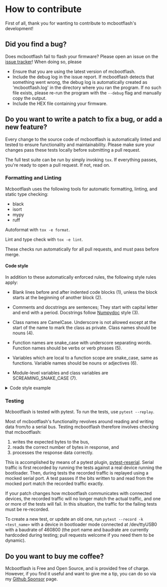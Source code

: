 # How to contribute

First of all, thank you for wanting to contribute to mcbootflash's development!

## Did you find a bug?

Does mcbootflash fail to flash your firmware? Please open an issue on the
[issue tracker](https://github.com/bessman/mcbootflash/issues)! When doing so, please

- Ensure that you are using the latest version of mcbootflash.
- Include the debug log in the issue report. If mcbootflash detects that something went
  wrong, the debug log is automatically created as 'mcbootflash.log' in the directory
  where you ran the program. If no such file exists, please re-run the program with the
  `--debug` flag and manually copy the output.
- Include the HEX file containing your firmware.

## Do you want to write a patch to fix a bug, or add a new feature?

Every change to the source code of mcbootflash is automatically linted and tested to
ensure functionality and maintainability. Please make sure your changes pass these tests
locally before submitting a pull request.

The full test suite can be run by simply invoking `tox`. If everything passes, you're
ready to open a pull request. If not, read on.

### Formatting and Linting

Mcbootflash uses the following tools for automatic formatting, linting, and static type
checking:

- black
- isort
- mypy
- ruff

Autoformat with `tox -e format`.

Lint and type check with `tox -e lint`.

These checks run automatically for all pull requests, and must pass before merge.

#### Code style

In addition to these automatically enforced rules, the following style rules apply:

- Blank lines before and after indented code blocks (1), unless the block starts at the
  beginning of another block (2).

- Comments and docstrings are sentences; They start with capital letter and end with a
  period. Docstrings follow
  [Numpydoc](https://numpydoc.readthedocs.io/en/latest/format.html) style (3).

- Class names are CamelCase. Underscore is not allowed except at the start of
  the name to mark the class as private. Class names should be nouns (4).

- Function names are snake_case with underscore separating words. Function
  names should be verbs or verb phrases (5).

- Variables which are local to a function scope are snake_case, same as functions.
  Variable names should be nouns or adjectives (6).

- Module-level variables and class variables are SCREAMING_SNAKE_CASE (7).

<details>
<summary>Code style example</summary>

```python
"""Spam-related things go here."""
from __future__ import annotations

MAX_SPAM = 5                                                     # (7)


class Spam:                                                      # (4)
    """Spiced ham."""


def eat_spam(spams: list[Spam]) -> int:                          # (5)
    """Eat spam and report how many spams were eaten.            # (3)

    Parameters
    ----------
    spams : list[Spam]
        Spam spam spam.

    Returns
    -------
    eaten : int
        Number of spams eaten.
    """
    eaten = 0                                                    # (6)
                                                                 # (1)
    for _ in spams:
        if eaten >= MAX_SPAM:                                    # (2)
            print("Can't eat more spam.")
            break

        print("Ate spam.")
        eaten += 1

    return eaten
```
</details>

### Testing

Mcbootflash is tested with pytest. To run the tests, use `pytest --replay`.

Most of mcbootflash's functionality revolves around reading and writing data
from/to a serial bus. Testing mcbootflash therefore involves checking that
mcbootflash:

1. writes the expected bytes to the bus,
2. reads the correct number of bytes in response, and
3. processes the response data correctly.

This is accomplished by means of a pytest plugin,
[pytest-reserial](https://github.com/bessman/pytest-reserial). Serial traffic
is first recorded by running the tests against a real device running the
bootloader. Then, during tests the recorded traffic is replayed using a mocked
serial port. A test passes if the bits written to and read from the mocked
port match the recorded traffic exactly.

If your patch changes how mcbootflash communicates with connected devices, the recorded
traffic will no longer match the actual traffic, and one or more of the tests will fail.
In this situation, the traffic for the failing tests must be re-recorded.

To create a new test, or update an old one, run
`pytest --record -k <test_name>` with a device in bootloader mode connected at
/dev/ttyUSB0 with a baudrate of 460800 (the port name and baudrate are
currently hardcoded during testing; pull requests welcome if you need them to
be dynamic).

## Do you want to buy me coffee?

Mcbootflash is Free and Open Source, and is provided free of charge. However, if you
find it useful and want to give me a tip, you can do so via my
[Github Sponsor](https://github.com/sponsors/bessman) page.
